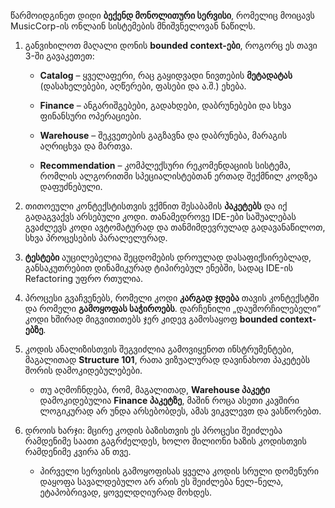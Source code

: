 წარმოიდგინეთ დიდი **ბექენდ მონოლითური სერვისი**, რომელიც მოიცავს MusicCorp-ის ონლაინ სისტემების მნიშვნელოვან ნაწილს.

1.  განვიხილოთ მაღალი დონის **bounded context-ები**, როგორც ეს თავი 3-ში გავაკეთეთ:
    
    - **Catalog** – ყველაფერი, რაც გაყიდვადი ნივთების **მეტადატას** (დასახელებები, აღწერები, ფასები და ა.შ.) ეხება.
        
    - **Finance** – ანგარიშგებები, გადახდები, დაბრუნებები და სხვა ფინანსური ოპერაციები.
        
    - **Warehouse** – შეკვეთების გაგზავნა და დაბრუნება, მარაგის აღრიცხვა და მართვა.
        
    - **Recommendation** – კომპლექსური რეკომენდაციის სისტემა, რომლის ალგორითმი სპეციალისტებთან ერთად შექმნილ კოდზეა დაფუძნებული.
        
2. თითოეული კონტექსტისთვის ვქმნით შესაბამის **პაკეტებს** და იქ გადაგვაქვს არსებული კოდი. თანამედროვე IDE-ები საშუალებას გვაძლევს კოდი ავტომატურად და თანმიმდევრულად გადავანაწილოთ, სხვა პროცესების პარალელურად.
    
3. **ტესტები** აუცილებელია შეცდომების დროულად დასაფიქსირებლად, განსაკუთრებით დინამიკურად ტიპირებულ ენებში, სადაც IDE-ის Refactoring უფრო რთულია.
    
4. პროცესი გვაჩვენებს, რომელი კოდი **კარგად ჯდება** თავის კონტექსტში და რომელი **გამოყოფას საჭიროებს**. დარჩენილი „დაუმორჩილებელი“ კოდი ხშირად მიგვითითებს ჯერ კიდევ გამოსაყოფ **bounded context-ებზე**.
    
5. კოდის ანალიზისთვის შეგვიძლია გამოვიყენოთ ინსტრუმენტები, მაგალითად **Structure 101**, რათა ვიზუალურად დავინახოთ პაკეტებს შორის დამოკიდებულებები.
    
    - თუ აღმოჩნდება, რომ, მაგალითად, **Warehouse პაკეტი** დამოკიდებულია **Finance პაკეტზე**, მაშინ როცა ასეთი კავშირი ლოგიკურად არ უნდა არსებობდეს, ამას ვიკვლევთ და ვასწორებთ.
        
6. დროის ხარჯი: მცირე კოდის ბაზისთვის ეს პროცესი შეიძლება რამდენიმე საათი გაგრძელდეს, ხოლო მილიონი ხაზის კოდისთვის რამდენიმე კვირა ან თვე.
    
    - პირველი სერვისის გამოყოფისას ყველა კოდის სრული დომენური დაყოფა სავალდებულო არ არის  ეს შეიძლება ნელ-ნელა, ეტაპობრივად, ყოველდღიურად მოხდეს.